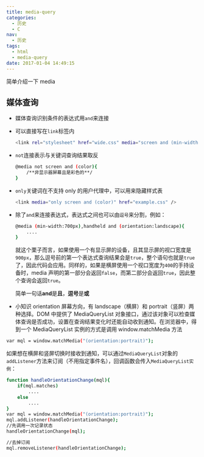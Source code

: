 ```yaml
---
title: media-query
categories:
  - 历史
  - C
nav:
  - 历史
tags:
  - html
  - media-query
date: 2017-01-04 14:49:15
---
```


简单介绍一下 media

<!--more -->

## 媒体查询

- 媒体查询识别条件的表达式用`and`来连接
- 可以直接写在`link`标签内
  ```bash
  <link rel="stylesheet" href="wide.css" media="screen and (min-width:1024px)" />
  ```
- `not`连接表示与关键词查询结果取反
  ```bash
  @media not screen and (color){
      /**非显示器屏幕且是彩色的**/
  }
  ```
- `only`关键词在不支持 only 的用户代理中，可以用来隐藏样式表
  ```bash
  <link media="only screen and (color)" href="example.css" />
  ```
- 除了`and`来连接表达式，表达式之间也可以由`逗号`来分割，例如：

  ```bash
  @media (min-width:700px),handheld and (orientation:landscape){
      ....
  }
  ```

  就这个栗子而言，如果使用一个有显示屏的设备，且其显示屏的视口宽度是`900px`，那么逗号前的第一个表达式查询结果会是`true`，整个语句也就是`true`了，因此代码会应用。同样的，如果是横屏使用一个视口宽度为`400`的手持设备时，media 声明的第一部分会返回`false`，而第二部分会返回`true`，因此整个查询会返回`true`。

  简单一句话**and**是**且**，**逗号**是**或**

- 小知识 orientation
  屏幕方向，有 landscape（横屏）和 portrait（竖屏）两种选择。DOM 中提供了 MediaQueryList 对象接口，通过该对象可以检查媒体查询是否成功，设置在查询结果变化时还能自动收到通知。在浏览器中，得到一个 MediaQueryList 实例的方式是调用 window.matchMedia 方法

```bash
var mql = window.matchMedia("(orientation:portrait)");
```

如果想在横屏和竖屏切换时接收到通知，可以通过`MediaQueryList`对象的`addListener`方法来订阅（不用指定事件名），回调函数会传入`MediaQueryList实例`：

```bash
function handleOrientationChange(mql){
    if(mql.matches)
        ....
    else
        ....
}
var mql = window.matchMedia("(orientation:portrait)");
mql.addListener(handleOrientationChange);
//先调用一次记录状态
handleOrientationChange(mql);

//去掉订阅
mql.removeListener(handleOrientationChange);
```
